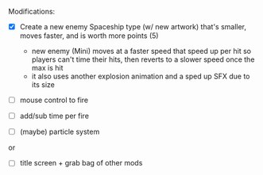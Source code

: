Modifications:
- [x] Create a new enemy Spaceship type (w/ new artwork) that's smaller, moves faster, and is worth more points (5)
    - new enemy (Mini) moves at a faster speed that speed up per hit so players can't time their hits, then reverts to a slower speed once the max is hit
    - it also uses another explosion animation and a sped up SFX due to its size
- [ ] mouse control to fire
- [ ] add/sub time per fire

- [ ] (maybe) particle system

or

- [ ] title screen + grab bag of other mods
